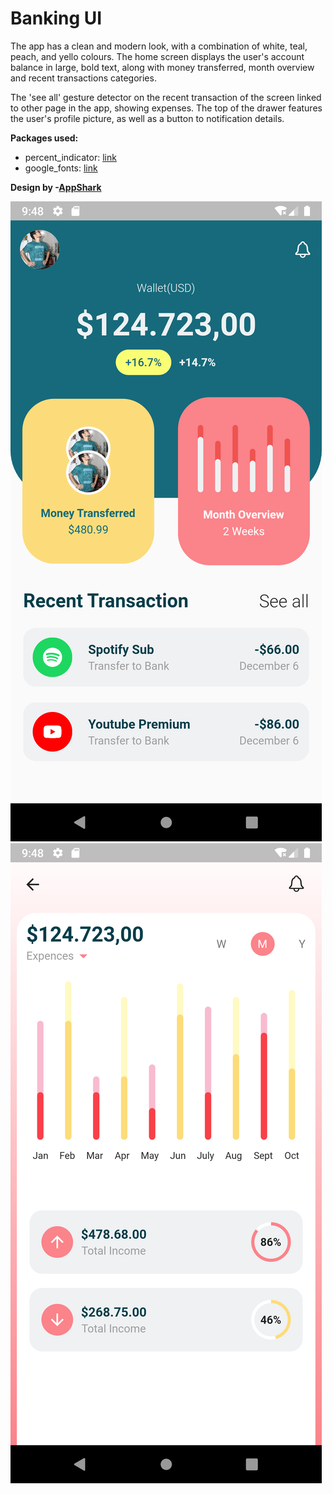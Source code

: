 # Banking UI

The app has a clean and modern look, with a combination of white, teal, peach, and yello colours. The home screen displays the user's account balance in large, bold text, along with money transferred, month overview and recent transactions categories. 

The 'see all' gesture detector on the recent transaction of the screen linked to other page in the app, showing expenses. The top of the drawer features the user's profile picture, as well as a button to notification details.


**Packages used:**

- percent_indicator: [link](https://pub.dev/packages/percent_indicator)
- google_fonts: [link](https://pub.dev/packages/google_fonts)

**Design by -[AppShark](https://dribbble.com/shots/20264415-Banking-App)**

![Screen 1](/Screenshot_1672676326.png)
![Screen 2](/Screenshot_1672676330.png)
